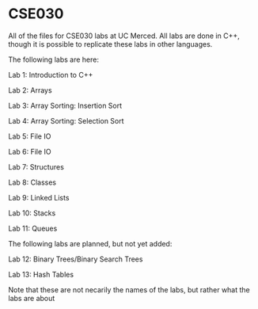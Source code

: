 # CSE030
All of the files for CSE030 labs at UC Merced.
All labs are done in C++, though it is possible to replicate these labs in other languages.

The following labs are here:

Lab 1: Introduction to C++

Lab 2: Arrays

Lab 3: Array Sorting: Insertion Sort

Lab 4: Array Sorting: Selection Sort

Lab 5: File IO

Lab 6: File IO

Lab 7: Structures

Lab 8: Classes

Lab 9: Linked Lists

Lab 10: Stacks

Lab 11: Queues


The following labs are planned, but not yet added:

Lab 12: Binary Trees/Binary Search Trees

Lab 13: Hash Tables

Note that these are not necarily the names of the labs, but rather what the labs are about
